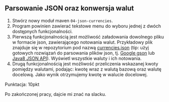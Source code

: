 ## Parsowanie JSON oraz konwersja walut

1. Stwórz nowy moduł maven `04-json-currencies`.
1. Program powinien zawierać tekstowe menu do wyboru jednej z dwóch dostępnych funkcjonalności.
1. Pierwszą funkcjonalnością jest możliwość załadowania dowolnego pliku w formacie json, zawierającego notowania walut. 
   Przykładowy plik znajduje się w repozytorium pod nazwą [currencies.json](./currencies.json) 
   (tip: użyj gotowych rozwiązań do parsowania plików json, tj. [Google gson](https://github.com/google/gson)
   lub [Java8 JSON API](http://www.oracle.com/technetwork/articles/java/json-1973242.html)).
   Wyświetl wszystkie waluty i ich notowania.
1. Drugą funkcjonalnością jest możliwość przeliczenia wskazanej kwoty pomiędzy walutami, podając: kwotę wraz z walutą bazową oraz walutę docelową. Jako wynik otrzymujemy kwotę w walucie docelowej.

Punktacja: 10pkt

Po zakończonej pracy, dajcie mi znać na slacku.
